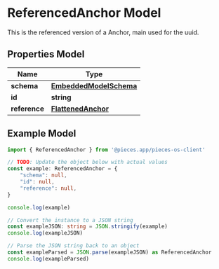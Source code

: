 
# ReferencedAnchor Model

This is the referenced version of a Anchor, main used for the uuid.

## Properties Model

Name | Type
------------ | -------------
**schema** | [**EmbeddedModelSchema**](EmbeddedModelSchema)
**id** | **string**
**reference** | [**FlattenedAnchor**](FlattenedAnchor)

## Example Model

```typescript
import { ReferencedAnchor } from '@pieces.app/pieces-os-client'

// TODO: Update the object below with actual values
const example: ReferencedAnchor = {
    "schema": null,
    "id": null,
    "reference": null,
}

console.log(example)

// Convert the instance to a JSON string
const exampleJSON: string = JSON.stringify(example)
console.log(exampleJSON)

// Parse the JSON string back to an object
const exampleParsed = JSON.parse(exampleJSON) as ReferencedAnchor
console.log(exampleParsed)
```


